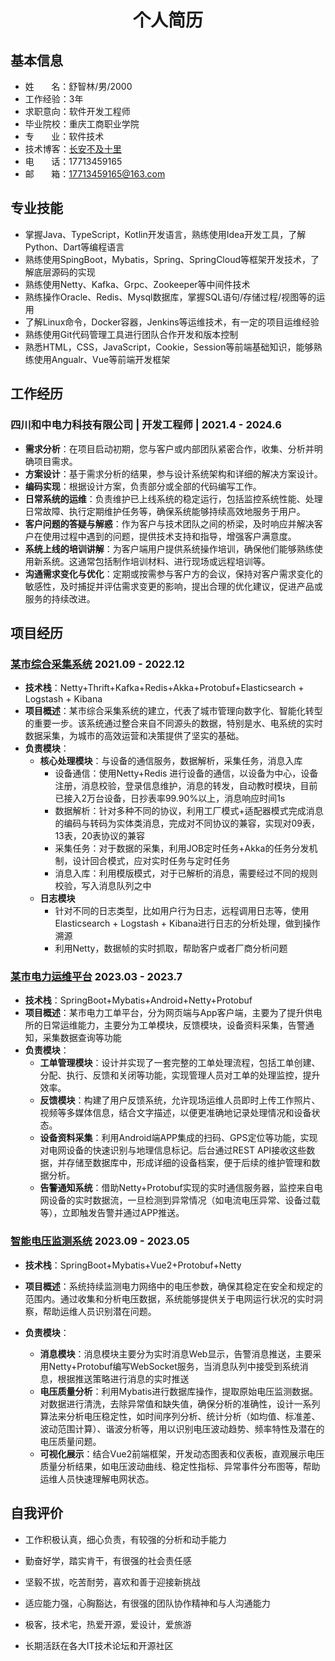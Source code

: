 
<h1 align=center>个人简历</h1>


## 基本信息
- 姓&nbsp;&nbsp;&nbsp;&nbsp;&nbsp;&nbsp;&nbsp;名：舒智林/男/2000
- 工作经验：3年
- 求职意向：软件开发工程师
- 毕业院校：重庆工商职业学院
- 专&nbsp;&nbsp;&nbsp;&nbsp;&nbsp;&nbsp;&nbsp;业：软件技术
- 技术博客：[长安不及十里](https://www.lottecoffee.com)
- 电&nbsp;&nbsp;&nbsp;&nbsp;&nbsp;&nbsp;&nbsp;话：17713459165
- 邮&nbsp;&nbsp;&nbsp;&nbsp;&nbsp;&nbsp;&nbsp;箱：17713459165@163.com

## 专业技能
- 掌握Java、TypeScript，Kotlin开发语言，熟练使用Idea开发工具，了解Python、Dart等编程语言
- 熟练使用SpingBoot，Mybatis，Spring、SpringCloud等框架开发技术，了解底层源码的实现
- 熟练使用Netty、Kafka、Grpc、Zookeeper等中间件技术 
- 熟练操作Oracle、Redis、Mysql数据库，掌握SQL语句/存储过程/视图等的运用
- 了解Linux命令，Docker容器，Jenkins等运维技术，有一定的项目运维经验
- 熟练使用Git代码管理工具进行团队合作开发和版本控制
- 熟悉HTML，CSS，JavaScript，Cookie，Session等前端基础知识，能够熟练使用Angualr、Vue等前端开发框架

## 工作经历
### 四川和中电力科技有限公司 |  开发工程师 |  2021.4 - 2024.6
- **需求分析**：在项目启动初期，您与客户或内部团队紧密合作，收集、分析并明确项目需求。
- **方案设计**：基于需求分析的结果，参与设计系统架构和详细的解决方案设计。
- **编码实现**：根据设计方案，负责部分或全部的代码编写工作。
- **日常系统的运维**：负责维护已上线系统的稳定运行，包括监控系统性能、处理日常故障、执行定期维护任务等，确保系统能够持续高效地服务于用户。
- **客户问题的答疑与解惑**：作为客户与技术团队之间的桥梁，及时响应并解决客户在使用过程中遇到的问题，提供技术支持和指导，增强客户满意度。
- **系统上线的培训讲解**：为客户端用户提供系统操作培训，确保他们能够熟练使用新系统。这通常包括制作培训材料、进行现场或远程培训等。
- **沟通需求变化与优化**：定期或按需参与客户方的会议，保持对客户需求变化的敏感性，及时捕捉并评估需求变更的影响，提出合理的优化建议，促进产品或服务的持续改进。

## 项目经历
### [某市综合采集系统](#) 2021.09 - 2022.12
- **技术栈**：Netty+Thrift+Kafka+Redis+Akka+Protobuf+Elasticsearch + Logstash + Kibana
- **项目概述**：某市综合采集系统的建立，代表了城市管理向数字化、智能化转型的重要一步。该系统通过整合来自不同源头的数据，特别是水、电系统的实时数据采集，为城市的高效运营和决策提供了坚实的基础。
- **负责模块**：
  - **核心处理模块**：与设备的通信服务，数据解析，采集任务，消息入库
    - 设备通信：使用Netty+Redis 进行设备的通信，以设备为中心，设备注册，消息校验，登录信息维护，消息的转发，自动教时模块，目前已接入2万台设备，日抄表率99.90%以上，消息响应时间1s
    - 数据解析：针对多种不同的协议，利用工厂模式+适配器模式完成消息的编码与转码为实体类消息，完成对不同协议的兼容，实现对09表，13表，20表协议的兼容
    - 采集任务：对于数据的采集，利用JOB定时任务+Akka的任务分发机制，设计回合模式，应对实时任务与定时任务
    - 消息入库：利用模版模式，对于已解析的消息，需要经过不同的规则校验，写入消息队列之中
  - **日志模块**
    - 针对不同的日志类型，比如用户行为日志，远程调用日志等，使用Elasticsearch + Logstash + Kibana进行日志的分析处理，做到操作溯源
    - 利用Netty，数据帧的实时抓取，帮助客户或者厂商分析问题

### [某市电力运维平台](#) 2023.03 - 2023.7

- **技术栈**：SpringBoot+Mybatis+Android+Netty+Protobuf
- **项目概述**：某市电力工单平台，分为网页端与App客户端，主要为了提升供电所的日常运维能力，主要分为工单模块，反馈模块，设备资料采集，告警通知，采集数据查询等功能
- **负责模块**：
  - **工单管理模块**：设计并实现了一套完整的工单处理流程，包括工单创建、分配、执行、反馈和关闭等功能，实现管理人员对工单的处理监控，提升效率。
  - **反馈模块**：构建了用户反馈系统，允许现场运维人员即时上传工作照片、视频等多媒体信息，结合文字描述，以便更准确地记录处理情况和设备状态。
  - **设备资料采集**：利用Android端APP集成的扫码、GPS定位等功能，实现对电网设备的快速识别与地理信息标记。后台通过REST API接收这些数据，并存储至数据库中，形成详细的设备档案，便于后续的维护管理和数据分析。
  - **告警通知系统**：借助Netty+Protobuf实现的实时通信服务器，监控来自电网设备的实时数据流，一旦检测到异常情况（如电流电压异常、设备过载等），立即触发告警并通过APP推送。

### [智能电压监测系统](#) 2023.09 - 2023.05
- **技术栈**：SpringBoot+Mybatis+Vue2+Protobuf+Netty

- **项目概述**：系统持续监测电力网络中的电压参数，确保其稳定在安全和规定的范围内。通过收集和分析电压数据，系统能够提供关于电网运行状况的实时洞察，帮助运维人员识别潜在问题。
- **负责模块**：
  - **消息模块**：消息模块主要分为实时消息Web显示，告警消息推送，主要采用Netty+Protobuf编写WebSocket服务，当消息队列中接受到系统消息，根据推送策略进行消息的实时推送
  - **电压质量分析**：利用Mybatis进行数据库操作，提取原始电压监测数据。对数据进行清洗，去除异常值和缺失值，确保分析的准确性，设计一系列算法来分析电压稳定性，如时间序列分析、统计分析（如均值、标准差、波动范围计算）、谐波分析等，用以识别电压波动趋势、频率特性及潜在的电压质量问题。
  - **可视化展示**：结合Vue2前端框架，开发动态图表和仪表板，直观展示电压质量分析结果，如电压波动曲线、稳定性指标、异常事件分布图等，帮助运维人员快速理解电网状态。

## 自我评价
- 工作积极认真，细心负责，有较强的分析和动手能力

- 勤奋好学，踏实肯干，有很强的社会责任感

- 坚毅不拔，吃苦耐劳，喜欢和善于迎接新挑战

- 适应能力强，心胸豁达，有很强的团队协作精神和与人沟通能力

- 极客，技术宅，热爱开源，爱设计，爱旅游

- 长期活跃在各大IT技术论坛和开源社区

  

